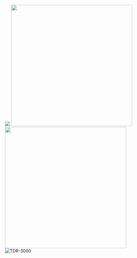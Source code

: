 <a href = "https://github.com/TDR-3000"><img src = "https://cardivo.vercel.app/api?name=CALLYOURNAME&description=THERE%20IS%20BEAUTY%20IN%20EVERYTHING%20EVEN%20IN%20THE%20SILENCE%20AND%20DARKNESS&image=https://wallpaperaccess.com/full/4370278.jpg&backgroundColor=%23ecf0f1&github=TDR-3000&pattern=topography&colorPattern=%23eaeaea"/><a>
<img src = "https://github-readme-stats.vercel.app/api?username=TDR-3000&show_icons=true&theme=bear](https://github-readme-stats.vercel.app/api?username=TDR-3000&show_icons=true&count_private=true&title_color=f7d745&text_color=b2d76c&icon_color=6562af&bg_color=00000000&hide=bg-color&hide_border=true" width = 400>
<img src = "https://github-readme-stats.vercel.app/api/top-langs/?username=TDR-3000&layout=compact&count_private=true&title_color=f7d745&text_color=b2d76c&icon_color=6562af&bg_color=00000000&hide=bg-color&hide_border=true" width = 400>
<br><img src="https://komarev.com/ghpvc/?username=TDR-3000&label=Profile%20views&color=0e75b6&style=flat" alt="TDR-3000" />
